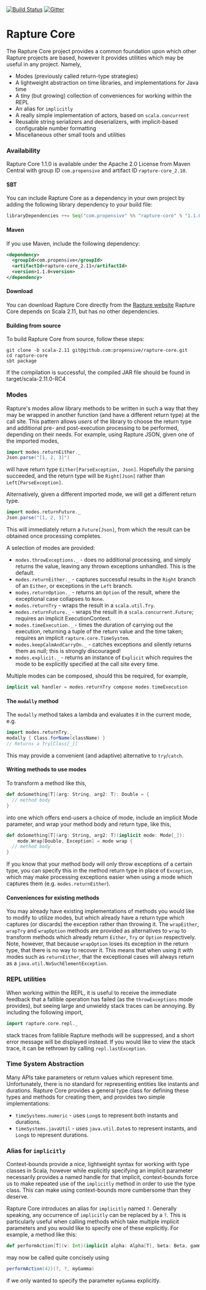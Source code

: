 [![Build Status](https://travis-ci.org/propensive/rapture-core.png?branch=master)](https://travis-ci.org/propensive/rapture-core)
[![Gitter](https://badges.gitter.im/Join%20Chat.svg)](https://gitter.im/propensive/rapture?utm_source=badge&utm_medium=badge&utm_campaign=pr-badge&utm_content=badge)

# Rapture Core

The Rapture Core project provides a common foundation upon which other Rapture projects are
based, however it provides utilities which may be useful in any project. Namely,

 - Modes (previously called return-type strategies)
 - A lightweight abstraction on time libraries, and implementations for Java time
 - A tiny (but growing) collection of conveniences for working within the REPL
 - An alias for `implicitly`
 - A really simple implementation of actors, based on `scala.concurrent`
 - Reusable string serializers and deserializers, with implicit-based configurable number formatting
 - Miscellaneous other small tools and utilities

### Availability

Rapture Core 1.1.0 is available under the Apache 2.0 License from Maven Central with group ID `com.propensive` and artifact ID `rapture-core_2.10`.

#### SBT

You can include Rapture Core as a dependency in your own project by adding the following library dependency to your build file:

```scala
libraryDependencies ++= Seq("com.propensive" %% "rapture-core" % "1.1.0")
```

#### Maven

If you use Maven, include the following dependency:

```xml
<dependency>
  <groupId>com.propensive</groupId>
  <artifactId>rapture-core_2.11</artifactId>
  <version>1.1.0<version>
</dependency>
```

#### Download

You can download Rapture Core directly from the [Rapture website](http://rapture.io/)
Rapture Core depends on Scala 2.11, but has no other dependencies.

#### Building from source

To build Rapture Core from source, follow these steps:

```
git clone -b scala-2.11 git@github.com:propensive/rapture-core.git
cd rapture-core
sbt package
```

If the compilation is successful, the compiled JAR file should be found in target/scala-2.11.0-RC4

### Modes

Rapture's modes allow library methods to be written in such a way that they may
be wrapped in another function (and have a different return type) at the call site. This
pattern allows *users* of the library to choose the return type and additional pre- and
post-execution processing to be performed, depending on their needs.  For example, using Rapture
JSON, given one of the imported modes,

```scala
import modes.returnEither._
Json.parse("[1, 2, 3]")
```

will have return type `Either[ParseException, Json]`. Hopefully the parsing succeeded, and the
return type will be `Right[Json]` rather than `Left[ParseException]`.

Alternatively, given a different imported mode, we will get a different return type.

```scala
import modes.returnFuture._
Json.parse("[1, 2, 3]")
```

This will immediately return a `Future[Json]`, from which the result can be obtained once
processing completes.

A selection of modes are provided:

- `modes.throwExceptions._` - does no additional processing, and simply returns the value,
  leaving any thrown exceptions unhandled. This is the default.
- `modes.returnEither._` - captures successful results in the `Right` branch of an
  `Either`, or exceptions in the `Left` branch.
- `modes.returnOption._` - returns an `Option` of the result, where the exceptional case
  collapses to `None`.
- `modes.returnTry` - wraps the result in a `scala.util.Try`.
- `modes.returnFuture._` - wraps the result in a `scala.concurrent.Future`; requires an
  implicit ExecutionContext.
- `modes.timeExecution._` - times the duration of carrying out the execution, returning a tuple
  of the return value and the time taken; requires an implicit `rapture.core.TimeSystem`.
- `modes.keepCalmAndCarryOn._` - catches exceptions and silently returns them as
  null; this is strongly discouraged!
- `modes.explicit._` - returns an instance of `Explicit` which requires the mode
  to be explicitly specified at the call site every time.

Multiple modes can be composed, should this be required, for example,

```scala
implicit val handler = modes.returnTry compose modes.timeExecution
```

#### The `modally` method

The `modally` method takes a lambda and evaluates it in the current mode, e.g.

```scala
import modes.returnTry._
modally { Class.forName(className) }
// Returns a Try[Class[_]]
```

This may provide a convenient (and adaptive) alternative to `try`/`catch`.

#### Writing methods to use modes

To transform a method like this,

```scala
def doSomething[T](arg: String, arg2: T): Double = {
  // method body
}
```

into one which offers end-users a choice of mode, include an implicit
Mode parameter, and wrap your method body and return type, like this,

```scala
def doSomething[T](arg: String, arg2: T)(implicit mode: Mode[_]):
    mode.Wrap[Double, Exception] = mode wrap {
  // method body
}
```

If you know that your method body will only throw exceptions of a certain type, you can
specify this in the method return type in place of `Exception`, which may make processing
exceptions easier when using a mode which captures them (e.g. `modes.returnEither`).

#### Conveniences for existing methods

You may already have existing implementations of methods you would like to modify to utilize
modes, but which already have a return type which captures (or discards) the exception
rather than throwing it. The `wrapEither`, `wrapTry` and `wrapOption` methods are provided
as alternatives to `wrap` to transform methods which already return `Either`, `Try` or
`Option` respectively. Note, however, that because `wrapOption` loses its exception in the
return type, that there is no way to recover it. This means that when using it with modes
such as `returnEither`, that the exceptional cases will always return as a
`java.util.NoSuchElementException`.

### REPL utilities

When working within the REPL, it is useful to receive the immediate feedback that a fallible
operation has failed (as the `throwExceptions` mode provides), but seeing large and unwieldy
stack traces can be annoying.  By including the following import,

```scala
import rapture.core.repl._
```

stack traces from fallible Rapture methods will be suppressed, and a short error message
will be displayed instead. If you would like to view the stack trace, it can be rethrown by
calling `repl.lastException`.

### Time System Abstraction

Many APIs take parameters or return values which represent time. Unfortunately, there is no
standard for representing entities like instants and durations.  Rapture Core provides a general
type class for defining these types and methods for creating them, and provides two simple
implementations:

- `timeSystems.numeric` - uses `Long`s to represent both instants and durations.
- `timeSystems.javaUtil` - uses `java.util.Date`s to represent instants, and `Long`s to
  represent durations.

### Alias for `implicitly`

Context-bounds provide a nice, lightweight syntax for working with type classes in Scala,
however while explicitly specifying an implicit parameter necessarily provides a named handle
for that implicit, context-bounds force us to make repeated use of the `implicitly` method in
order to use the type class. This can make using context-bounds more cumbersome than they
deserve.

Rapture Core introduces an alias for `implicitly` named `?`. Generally speaking, any occurrence
of `implicitly` can be replaced by a `?`. This is particularly useful when calling methods which
take multiple implicit parameters and you would like to specify one of these explicitly. For
example, a method like this:

```scala
def performAction[T](v: Int)(implicit alpha: Alpha[T], beta: Beta, gamma: Gamma) = { ... }
```

may now be called quite concisely using

```scala
performAction(42)(?, ?, myGamma)
```

if we only wanted to specify the parameter `myGamma` explicitly.
